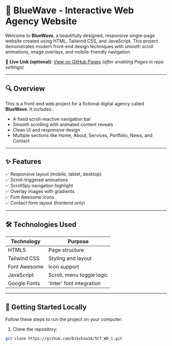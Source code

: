 # 🌊 BlueWave - Interactive Web Agency Website

Welcome to **BlueWave**, a beautifully designed, responsive single-page website created using HTML, Tailwind CSS, and JavaScript. This project demonstrates modern front-end design techniques with smooth scroll animations, image overlays, and mobile-friendly navigation.

🔗 **Live Link (optional)**: [View on GitHub Pages](https://dikshaa16.github.io/SCT_WD_1/) *(after enabling Pages in repo settings)*

---

## 🔍 Overview

This is a front-end web project for a fictional digital agency called **BlueWave**. It includes:

- A fixed scroll-reactive navigation bar
- Smooth scrolling with animated content reveals
- Clean UI and responsive design
- Multiple sections like Home, About, Services, Portfolio, News, and Contact

---

## ✨ Features

✅ Responsive layout (mobile, tablet, desktop)  
✅ Scroll-triggered animations  
✅ ScrollSpy navigation highlight  
✅ Overlay images with gradients  
✅ Font Awesome icons  
✅ Contact form layout (frontend only)

---

## 🛠️ Technologies Used

| Technology     | Purpose                       |
|----------------|-------------------------------|
| HTML5          | Page structure                |
| Tailwind CSS   | Styling and layout            |
| Font Awesome   | Icon support                  |
| JavaScript     | Scroll, menu toggle logic     |
| Google Fonts   | 'Inter' font integration      |

---

## 🚀 Getting Started Locally

Follow these steps to run the project on your computer:

1. Clone the repository:

```bash
git clone https://github.com/Dikshaa16/SCT_WD_1.git
